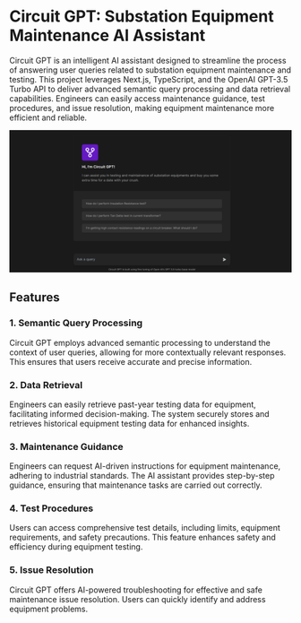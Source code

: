 # Circuit GPT: Substation Equipment Maintenance AI Assistant

Circuit GPT is an intelligent AI assistant designed to streamline the process of answering user queries related to substation equipment maintenance and testing. This project leverages Next.js, TypeScript, and the OpenAI GPT-3.5 Turbo API to deliver advanced semantic query processing and data retrieval capabilities. Engineers can easily access maintenance guidance, test procedures, and issue resolution, making equipment maintenance more efficient and reliable.

![Project SS](./public/screenshot.png)

## Features

### 1. Semantic Query Processing

Circuit GPT employs advanced semantic processing to understand the context of user queries, allowing for more contextually relevant responses. This ensures that users receive accurate and precise information.

### 2. Data Retrieval

Engineers can easily retrieve past-year testing data for equipment, facilitating informed decision-making. The system securely stores and retrieves historical equipment testing data for enhanced insights.

### 3. Maintenance Guidance

Engineers can request AI-driven instructions for equipment maintenance, adhering to industrial standards. The AI assistant provides step-by-step guidance, ensuring that maintenance tasks are carried out correctly.

### 4. Test Procedures

Users can access comprehensive test details, including limits, equipment requirements, and safety precautions. This feature enhances safety and efficiency during equipment testing.

### 5. Issue Resolution

Circuit GPT offers AI-powered troubleshooting for effective and safe maintenance issue resolution. Users can quickly identify and address equipment problems.


